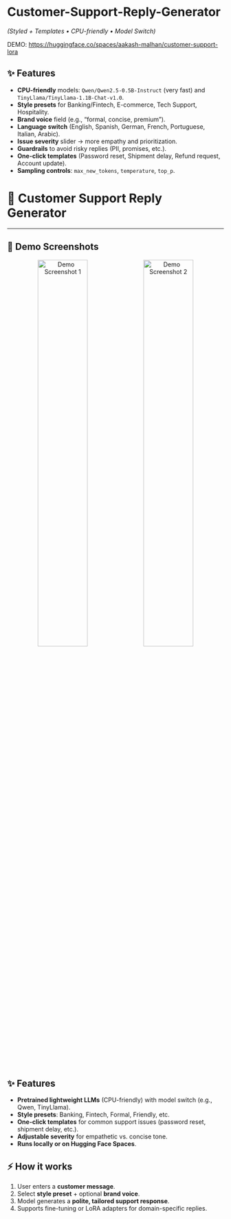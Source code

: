 # Customer-Support-Reply-Generator

*(Styled + Templates • CPU-friendly • Model Switch)*

DEMO: https://huggingface.co/spaces/aakash-malhan/customer-support-lora


## ✨ Features
- **CPU-friendly** models: `Qwen/Qwen2.5-0.5B-Instruct` (very fast) and `TinyLlama/TinyLlama-1.1B-Chat-v1.0`.
- **Style presets** for Banking/Fintech, E-commerce, Tech Support, Hospitality.
- **Brand voice** field (e.g., “formal, concise, premium”).
- **Language switch** (English, Spanish, German, French, Portuguese, Italian, Arabic).
- **Issue severity** slider → more empathy and prioritization.
- **Guardrails** to avoid risky replies (PII, promises, etc.).
- **One-click templates** (Password reset, Shipment delay, Refund request, Account update).
- **Sampling controls**: `max_new_tokens`, `temperature`, `top_p`.
# 🤖 Customer Support Reply Generator   

---

## 📸 Demo Screenshots  

<div align="center">

<img src="imagesscreenshot1.png" alt="Demo Screenshot 1" width="48%"/>  
<img src="imagesscreenshot2.png" alt="Demo Screenshot 2" width="48%"/>  

</div>


## ✨ Features  

- **Pretrained lightweight LLMs** (CPU-friendly) with model switch (e.g., Qwen, TinyLlama).  
- **Style presets**: Banking, Fintech, Formal, Friendly, etc.  
- **One-click templates** for common support issues (password reset, shipment delay, etc.).  
- **Adjustable severity** for empathetic vs. concise tone.  
- **Runs locally or on Hugging Face Spaces**.  


## ⚡ How it works  

1. User enters a **customer message**.  
2. Select **style preset** + optional **brand voice**.  
3. Model generates a **polite, tailored support response**.  
4. Supports fine-tuning or LoRA adapters for domain-specific replies.   
